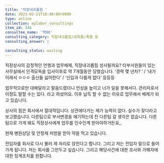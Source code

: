 ```yaml
---
title: '직장내괴롭힘 '
date: 2023-02-21T10:48:00+0900
type: online
collection: eplabor_consultings
item_id: 344
consultee_name: '백OO'
consulting_category: 직장내괴롭힘/성희롱/폭행 등
consulting_answer: |
    
consulting_status: waiting
---
```


직장상사의 감정적인 언행과 업무배제, 직장내괴롭힘 성사될까요? 
타부서원들이 있는 사무실에서 인격모독을 입사이후로 약 7개월동안 당했습니다. 
‘경력 몇 년차? ‘ / ‘내가 이래서 ㅇㅇㅇ 출신들 싫어한다’ / ‘신입과 다를게 없다’  등등등

업무적으로만 대해달라고 말씀드렸더니 언성을 높이고 너가 일을 못해서다. 관리자로서 이정도 말할 수는 있다. 라고 하셨어요. 이후 납득 할 수 없는 이유로 업무에서 배제가 되고 있습니다. 

상사의 힘은 회사에서 절대적입니다. 
상관에다가는 제가 능력이 없다. 실수가 잦다라고 보고했습니다. 
다른팀으로 부서변경을 얘기하는데 전 다른팀 갈 생각은 없습니다. 
다른팀으로 가게 돼도 직장상사에게 업무를 인수인계 받아야하거든요,,

현재 병원상담 및 안정제 처방을 받아 약을 먹고 있습니다. 

전임자를 회사로 다시 불러 제 자리로 앉힌다고 합니다. 그리고 저는 전임자 밑으로 들어가게 됩니다. 
저는 회사를 그만두고 싶습니다. 그리고 해당사건에 대한 조사와 가해자에 대한 징계조치를 원합니다. 



